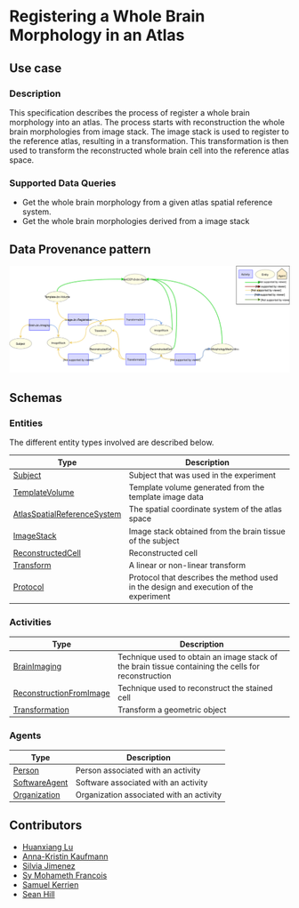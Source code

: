 # Registering a Whole Brain Morphology in an Atlas

## Use case

### Description

This specification describes the process of register a whole brain morphology into an atlas. The process starts with
reconstruction the whole brain morphologies from image stack. The image stack is used to register to the reference atlas,
resulting in a transformation. This transformation is then used to transform the reconstructed whole brain cell into the
reference atlas space.

### Supported Data Queries

* Get the whole brain morphology from a given atlas spatial reference system.
* Get the whole brain morphologies derived from a image stack


## Data Provenance pattern

![Registering a brain atlas](../../../assets/provtemplates/whole-brain-cell-transform.svg)

## Schemas

### Entities

The different entity types involved are described below.

| Type  | Description|
| ------------- | ------------- |
| [Subject](https://bbp.epfl.ch/schemas/neuroshapes/class-subject.html)                            |     Subject that was used in the experiment     |
| [TemplateVolume](https://bbp.epfl.ch/schemas/neuroshapes/class-templatevolume.html)  |  Template volume generated from the template image data  |
| [AtlasSpatialReferenceSystem](https://bbp.epfl.ch/schemas/neuroshapes/class-atlasspatialreferencesystem.html)  |  The spatial coordinate system of the atlas space  |
| [ImageStack](https://bbp.epfl.ch/schemas/neuroshapes/class-imagestack.html)                            |     Image stack obtained from the brain tissue of the subject     |
| [ReconstructedCell](https://bbp.epfl.ch/schemas/neuroshapes/class-reconstructedcell.html)    |     Reconstructed cell      |
| [Transform](https://bbp.epfl.ch/schemas/neuroshapes/class-transform.html)    |     A linear or non-linear transform      |
| [Protocol](https://bbp.epfl.ch/schemas/neuroshapes/class-experimentalprotocol.html)                          |     Protocol that describes the method used in the design and execution of the experiment      |


### Activities

| Type  | Description|
| ------------- | ------------- |
| [BrainImaging](https://bbp.epfl.ch/schemas/neuroshapes/class-brainimaging.html)                      |     Technique used to obtain an image stack of the brain tissue containing the cells for reconstruction      |
| [ReconstructionFromImage](https://bbp.epfl.ch/schemas/neuroshapes/class-reconstructionfromimage.html)   |     Technique used to reconstruct the stained cell     |
| [Transformation](https://bbp.epfl.ch/schemas/neuroshapes/class-transformation.html)   |     Transform a geometric object     |

### Agents

| Type  | Description|
| ------------- | ------------- |
| [Person](https://bbp.epfl.ch/schemas/neuroshapes/class-schemaperson.html)                                        |    Person associated with an activity      |
| [SoftwareAgent](https://bbp.epfl.ch/schemas/neuroshapes/class-provsoftwareagent.html)                          |    Software associated with an activity      |
| [Organization](https://bbp.epfl.ch/schemas/neuroshapes/class-schemaorganization.html)                            |    Organization associated with an activity      |


## Contributors

* [Huanxiang Lu](mailto:huanxiang.lu@epfl.ch)
* [Anna-Kristin Kaufmann](mailto:anna-kristin.kaufmann@epfl.ch)
* [Silvia Jimenez](mailto:silvia.jimenez@epfl.ch)
* [Sy Mohameth Francois](mailto:mohameth.sy@epfl.ch)
* [Samuel Kerrien](mailto:samuel.kerrien@epfl.ch)
* [Sean Hill](mailto:sean.hill@epfl.ch)
